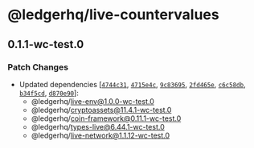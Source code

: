 # @ledgerhq/live-countervalues

## 0.1.1-wc-test.0

### Patch Changes

- Updated dependencies [[`4744c31`](https://github.com/LedgerHQ/ledger-live/commit/4744c3136021f1f47ad1617f2c84f47ac0647370), [`4715e4c`](https://github.com/LedgerHQ/ledger-live/commit/4715e4c411fa2396330ebcb810aeb6bfc9892e88), [`9c83695`](https://github.com/LedgerHQ/ledger-live/commit/9c8369580b91d82021d4ec28ad7a49dc4ba42e4f), [`2fd465e`](https://github.com/LedgerHQ/ledger-live/commit/2fd465ee730b11594d231503cfb940b984fa2f5a), [`c6c58db`](https://github.com/LedgerHQ/ledger-live/commit/c6c58dbcff862af1ebcd1537dc76a81e61d5d328), [`b34f5cd`](https://github.com/LedgerHQ/ledger-live/commit/b34f5cdda0b7bf34750d258cc8b1c91304516360), [`d870e90`](https://github.com/LedgerHQ/ledger-live/commit/d870e904a0dde5f8abf05f930f5f545828eccbc9)]:
  - @ledgerhq/live-env@1.0.0-wc-test.0
  - @ledgerhq/cryptoassets@11.4.1-wc-test.0
  - @ledgerhq/coin-framework@0.11.1-wc-test.0
  - @ledgerhq/types-live@6.44.1-wc-test.0
  - @ledgerhq/live-network@1.1.12-wc-test.0
